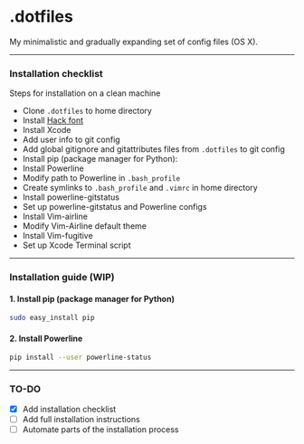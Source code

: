 # .dotfiles

My minimalistic and gradually expanding set of config files (OS X).

---

### Installation checklist
Steps for installation on a clean machine

- Clone `.dotfiles` to home directory
- Install [Hack font](https://sourcefoundry.org/hack/)
- Install Xcode
- Add user info to git config
- Add global gitignore and gitattributes files from `.dotfiles` to git config
- Install pip (package manager for Python):
- Install Powerline
- Modify path to Powerline in `.bash_profile`
- Create symlinks to `.bash_profile` and `.vimrc` in home directory
- Install powerline-gitstatus
- Set up powerline-gitstatus and Powerline configs
- Install Vim-airline
- Modify Vim-Airline default theme
- Install Vim-fugitive
- Set up Xcode Terminal script

---

### Installation guide (WIP)

#### 1. Install pip (package manager for Python)
```bash
sudo easy_install pip
```

#### 2. Install Powerline
```bash
pip install --user powerline-status
```

---

### TO-DO
- [x] Add installation checklist
- [ ] Add full installation instructions
- [ ] Automate parts of the installation process

